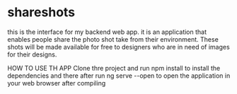 # shareshots
this is the interface for my backend web app.
it is an application that enables people share the photo shot take from their environment.
These shots will be made available for free to designers who are in need of images for their designs.

HOW TO USE TH APP
Clone thre project and run npm install to install the dependencies and there after run ng serve --open to open the application in your web browser after compiling
